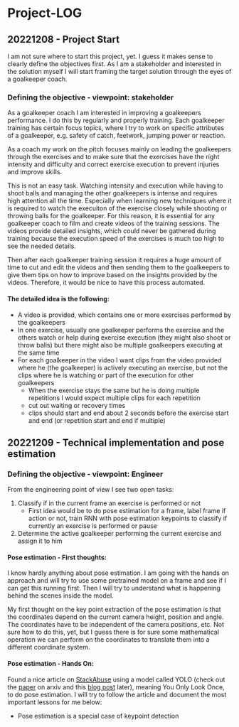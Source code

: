 # Project-LOG
## 20221208 - Project Start
I am not sure where to start this project, yet. I guess it makes sense to clearly define the objectives first. As I am a stakeholder and interested in the solution myself I will start framing the target solution through the eyes of a goalkeeper coach. 
### Defining the objective - viewpoint: stakeholder
As a goalkeeper coach I am interested in improving a goalkeepers performance. I do this by regularly and properly training. Each goalkeeper training has certain focus topics, where I try to work on 
specific attributes of a goalkeeper, e.g. safety of catch, feetwork, jumping power or reaction. 

As a coach my work on the pitch focuses mainly on leading the goalkeepers through the exercises and to make sure that the exercises have the right intensity and difficulty and correct exercise execution to prevent injuries and improve skills.

This is not an easy task. Watching intensity and execution while having to shoot balls and managing the other goalkeepers is intense and requires high attention all the time. Especially when learning new techniques where it is required to watch the execuiton of the exercise closely while shooting or throwing balls for the goalkeeper. For this reason, it is essential for any goalkeeper coach to film and create videos of the training sessions. The videos provide detailed insights, which could never be gathered during training because the execution speed of the exercises is much too high to see the needed details.

Then after each goalkeeper training session it requires a huge amount of time to cut and edit the videos and then sending them to the goalkeepers to give them tips on how to improve based on the insights provided by the videos. Therefore, it would be nice to have this process automated. 

#### The detailed idea is the following: 
* A video is provided, which contains one or more exercises performed by the goalkeepers
* In one exercise, usually one goalkeeper performs the exercise and the others watch or help during exercise execution (they might also shoot or throw balls) but there might also be multiple goalkeepers executing at the same time
* For each goalkeeper in the video I want clips from the video provided where he (the goalkeeper) is actively executing an exercise, but not the clips where he is watching or part of the execution for other goalkeepers
    * When the exercise stays the same but he is doing multiple repetitions I would expect multiple clips for each repetition
    * cut out waiting or recovery times
    * clips should start and end about 2 seconds before the exercise start and end (or repetition start and end if multiple)

## 20221209 - Technical implementation and pose estimation

### Defining the objective - viewpoint: Engineer
From the engineering point of view I see two open tasks: 
1. Classify if in the current frame an exercise is performed or not
    * First idea would be to do pose estimation for a frame, label frame if action or not, train RNN with pose estimation keypoints to classify if currently an exercise is performed or pause
2. Determine the active goalkeeper performing the current exercise and assign it to him

#### Pose estimation - First thoughts: 
I know hardly anything about pose estimation. I am going with the hands on approach and will try to use some pretrained model on a frame and see if I can get this running first. Then I will try to understand what is happening behind the scenes inside the model. 

My first thought on the key point extraction of the pose estimation is that the coordinates depend on the current camera height, position and angle. The coordinates have to be independent of the camera positions, etc. Not sure how to do this, yet, but I guess there is for sure some mathematical operation we can perform on the coordinates to translate them into a different coordinate system. 

#### Pose estimation - Hands On: 

Found a nice article on [StackAbuse](https://stackabuse.com/pose-estimation-and-keypoint-detection-with-yolov7-in-python/) using a model called YOLO (check out the [paper](https://arxiv.org/abs/2207.02696) on arxiv and this [blog post](https://viso.ai/deep-learning/yolov7-guide/) later), meaning You Only Look Once, to do pose estimation. I will try to follow the article and document the most important lessons for me below: 
* Pose estimation is a special case of keypoint detection
